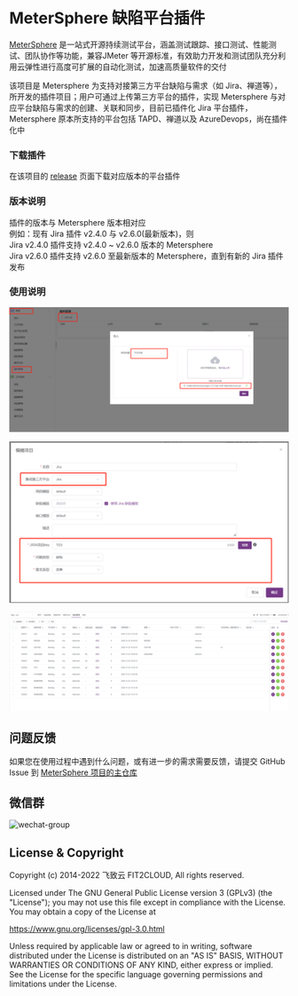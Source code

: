 MeterSphere 缺陷平台插件
=============================
[MeterSphere](https://github.com/metersphere/metersphere) 是一站式开源持续测试平台，涵盖测试跟踪、接口测试、性能测试、团队协作等功能，兼容JMeter 等开源标准，有效助力开发和测试团队充分利用云弹性进行高度可扩展的自动化测试，加速高质量软件的交付

该项目是 Metersphere 为支持对接第三方平台缺陷与需求（如 Jira、禅道等），所开发的插件项目；用户可通过上传第三方平台的插件，实现 Metersphere 与对应平台缺陷与需求的创建、关联和同步，目前已插件化 Jira 平台插件，Metersphere 原本所支持的平台包括 TAPD、禅道以及 AzureDevops，尚在插件化中

### 下载插件
  在该项目的 [release](https://github.com/metersphere/metersphere-platform-plugin/releases) 页面下载对应版本的平台插件
  
### 版本说明
插件的版本与 Metersphere 版本相对应
<br>
例如：现有 Jira 插件 v2.4.0 与 v2.6.0(最新版本)，则
<br>
Jira v2.4.0 插件支持 v2.4.0 ~ v2.6.0 版本的 Metersphere
<br>
Jira v2.6.0 插件支持 v2.6.0 至最新版本的 Metersphere，直到有新的 Jira 插件发布

### 使用说明
![img.png](img/system-setting.png)

![img.png](img/project-setting.png)

![img.png](img/issue-list.png)

## 问题反馈

如果您在使用过程中遇到什么问题，或有进一步的需求需要反馈，请提交 GitHub Issue 到 [MeterSphere 项目的主仓库](https://github.com/metersphere/metersphere/issues)
  
## 微信群

![wechat-group](https://metersphere.oss-cn-hangzhou.aliyuncs.com/img/wechat-group.png)

## License & Copyright

Copyright (c) 2014-2022 飞致云 FIT2CLOUD, All rights reserved.

Licensed under The GNU General Public License version 3 (GPLv3)  (the "License"); you may not use this file except in compliance with the License. You may obtain a copy of the License at

https://www.gnu.org/licenses/gpl-3.0.html

Unless required by applicable law or agreed to in writing, software distributed under the License is distributed on an "AS IS" BASIS, WITHOUT WARRANTIES OR CONDITIONS OF ANY KIND, either express or implied. See the License for the specific language governing permissions and limitations under the License.

